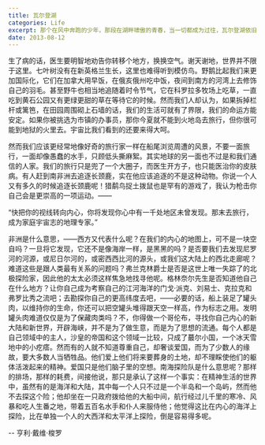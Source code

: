 ```yaml
---
title: 瓦尔登湖
categories: Life
excerpt: 那个在风中奔跑的少年，那段在湖畔啸傲的青春，当一切都成为过往，瓦尔登湖依旧在看不见的远方荡漾。
date: 2013-08-12
---
```


生了病的话，医生要明智地劝告你转移个地方，换换空气。谢天谢地，世界并不限于这里。七叶树没有在新英格兰生长，这里也难得听到模仿鸟。野鹅比起我们来更加国际化，它们在加拿大用早饭，在俄亥俄州吃中饭，夜间到南方的河湾上去修饰自己的羽毛。甚至野牛也相当地追随着时令节气，它在科罗拉多牧场上吃草，一直吃到黄石公园又有更绿更甜的草在等待它的时候。然而我们人却认为，如果拆掉栏杆或篱笆，在田园周围砌上石墙的话，我们的生活可就有了界限，我们的命运方能安定。如果你被挑选为市镇的办事员，那你今夏就不能到火地岛去旅行，但你很可能到地狱的火里去。宇宙比我们看到的还要来得大呵。

然而我们应该更经常地像好奇的旅行家一样在船尾浏览周遭的风景，不要一面旅行，一面却像愚蠢的水手，只顾低头撕麻絮。其实地球的另一面也不过是和我们通信的人家。我们的旅行只是兜了一个大圈子，而医生开方子，也只能医治你的皮肤病。有人赶到南非洲去追逐长颈鹿，实在他应该追逐的不是这种动物。你说一个人又有多久的时候追逐长颈鹿呢！猎鹬鸟捉土拨鼠也是罕有的游戏了，我认为枪击你自己会是更崇高的一项运动。——

“快把你的视线转向内心，你将发现你心中有一千处地区未曾发现。那末去旅行，成为家庭宇宙志的地理专家。”

非洲是什么意思，——西方又代表什么呢？在我们的内心的地图上，可不是一块空自吗？一旦将它发现，它还不是像海岸一样，是黑黑的吗？是否要我们去发现尼罗河的河源，或尼日尔河的，或密西西比河的源头，或我们这大陆上的西北走廊呢？难道这些是跟人类最有关系的问题吗？弗兰克林爵士是否是这世上唯一失踪了的北极探险家，因此他的太太必须这样焦急地找寻他呢。格林奈尔先生是否知道他自己在什么地方？让你自己成为考察自己的江河海洋的门戈·派克、刘易士、克拉克和弗罗比秀之流吧；去勘探你自己的更高纬度去吧，——必要的话，船上装足了罐头肉，以维持你的生命，你还可以把空罐头堆得跟天空一样高，作为标志之用。发明罐头肉难道仅仅是为了保藏肉类吗？不，你得做一个哥伦布，寻找你自己内心的新大陆和新世界，开辟海峡，并不是为了做生意，而是为了思想的流通。每个人都是自己领域中的主人，沙皇的帝国和这个领域一比较，只成了蕞尔小国，一个冰天雪地中的小疙瘩。然而有的人就不知道尊重自己，却奢谈爱国，而为了少数人的缘故，要大多数人当牺牲品。他们爱上他们将来要葬身的土地，却不理睬使他们的躯体活泼起来的精神。爱国只是他们脑子里的空想。南海探险队是什么意思呢？那样的排场，那样的耗费，间接他说，那只是承认了这样一个事实：在精神生活的世界中，虽然有的是海洋和大陆，其中每一个人只不过是一个半岛和一个岛屿，然而他不去探这个险；他却坐在一只政府拨给他的大船中间，航行经过儿千里的寒冷、风暴和吃人生番之地，带着五百名水手和仆人来服侍他；他觉得这比在内心的海洋上探险，比在单独一个人的大西洋和太平洋上探险，倒是容易得多呢。

-- 亨利·戴维·梭罗

